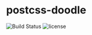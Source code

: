 # postcss-doodle

![Build Status](https://github.com/css-doodle/postcss-doodle/actions/workflows/ci.yml/badge.svg)
![license](https://img.shields.io/github/license/mashape/apistatus.svg)
